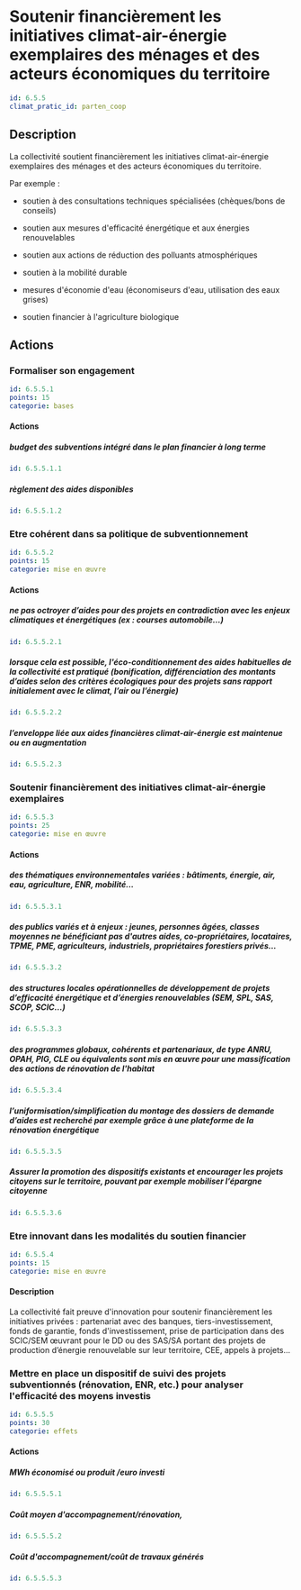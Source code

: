 # Soutenir financièrement les initiatives climat-air-énergie exemplaires des ménages et des acteurs économiques du territoire
```yaml
id: 6.5.5
climat_pratic_id: parten_coop
```
## Description
La collectivité soutient financièrement les initiatives climat-air-énergie exemplaires des ménages et des acteurs économiques du territoire.

Par exemple :

- soutien à des consultations techniques spécialisées (chèques/bons de conseils)

- soutien aux mesures d'efficacité énergétique et aux énergies renouvelables

- soutien aux actions de réduction des polluants atmosphériques

- soutien à la mobilité durable

- mesures d'économie d'eau (économiseurs d'eau, utilisation des eaux grises)

- soutien financier à l'agriculture biologique


## Actions
### Formaliser son engagement
```yaml
id: 6.5.5.1
points: 15
categorie: bases
```
#### Actions
##### budget des subventions intégré dans le plan financier à long terme
```yaml
id: 6.5.5.1.1
```

##### règlement des aides disponibles
```yaml
id: 6.5.5.1.2
```


### Etre cohérent dans sa politique de subventionnement
```yaml
id: 6.5.5.2
points: 15
categorie: mise en œuvre
```
#### Actions
##### ne pas octroyer d’aides pour des projets en contradiction avec les enjeux climatiques et énergétiques (ex : courses automobile…)
```yaml
id: 6.5.5.2.1
```

##### lorsque cela est possible, l'éco-conditionnement des aides habituelles de la collectivité est pratiqué (bonification, différenciation des montants d’aides selon des critères écologiques pour des projets sans rapport initialement avec le climat, l’air ou l’énergie)
```yaml
id: 6.5.5.2.2
```

##### l’enveloppe liée aux aides financières climat-air-énergie est maintenue ou en augmentation
```yaml
id: 6.5.5.2.3
```


### Soutenir financièrement des initiatives climat-air-énergie exemplaires
```yaml
id: 6.5.5.3
points: 25
categorie: mise en œuvre
```
#### Actions
##### des thématiques environnementales variées : bâtiments, énergie, air, eau, agriculture, ENR, mobilité...
```yaml
id: 6.5.5.3.1
```

##### des publics variés et à enjeux : jeunes, personnes âgées, classes moyennes ne bénéficiant pas d'autres aides, co-propriétaires, locataires, TPME, PME, agriculteurs, industriels, propriétaires forestiers privés...
```yaml
id: 6.5.5.3.2
```

##### des structures locales opérationnelles de développement de projets d’efficacité énergétique et d’énergies renouvelables (SEM, SPL, SAS, SCOP, SCIC…)
```yaml
id: 6.5.5.3.3
```

##### des programmes globaux, cohérents et partenariaux, de type ANRU, OPAH, PIG, CLE ou équivalents sont mis en œuvre pour une massification des actions de rénovation de l'habitat
```yaml
id: 6.5.5.3.4
```

##### l’uniformisation/simplification du montage des dossiers de demande d’aides est recherché par exemple grâce à une plateforme de la rénovation énergétique
```yaml
id: 6.5.5.3.5
```

##### Assurer la promotion des dispositifs existants et encourager les projets citoyens sur le territoire, pouvant par exemple mobiliser l’épargne citoyenne
```yaml
id: 6.5.5.3.6
```


### Etre innovant dans les modalités du soutien financier
```yaml
id: 6.5.5.4
points: 15
categorie: mise en œuvre
```
#### Description
La collectivité fait preuve d'innovation pour soutenir financièrement les initiatives privées : partenariat avec des banques, tiers-investissement, fonds de garantie, fonds d'investissement, prise de participation dans des SCIC/SEM œuvrant pour le DD ou des SAS/SA portant des projets de production d’énergie renouvelable sur leur territoire, CEE, appels à projets...



### Mettre en place un dispositif de suivi des projets subventionnés (rénovation, ENR, etc.) pour analyser l'efficacité des moyens investis
```yaml
id: 6.5.5.5
points: 30
categorie: effets
```
#### Actions
##### MWh économisé ou produit /euro investi
```yaml
id: 6.5.5.5.1
```

##### Coût moyen d'accompagnement/rénovation,
```yaml
id: 6.5.5.5.2
```

##### Coût d'accompagnement/coût de travaux générés
```yaml
id: 6.5.5.5.3
```


